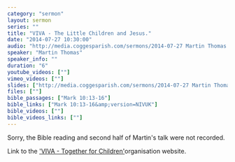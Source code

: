 ```yaml
---
category: "sermon"
layout: sermon
series: ""
title: "VIVA - The Little Children and Jesus."
date: "2014-07-27 10:30:00"
audio: "http://media.coggesparish.com/sermons/2014-07-27 Martin Thomas.mp3"
speaker: "Martin Thomas"
speaker_info: ""
duration: "6"
youtube_videos: [""]
vimeo_videos: [""]
slides: ["http://media.coggesparish.com/sermons/2014-07-27 Martin Thomas.pdf"]
files: [""]
bible_passages: ["Mark 10:13-16"]
bible_links: ["Mark 10:13-16&amp;version=NIVUK"]
bible_videos: [""]
bible_videos_links: [""]
---
```


Sorry, the Bible reading and second half of Martin's talk were not recorded.

Link to the ['VIVA - Together for Children'](www.viva.org "Opens a link to the 'VIVA' organisation website.")organisation website.
